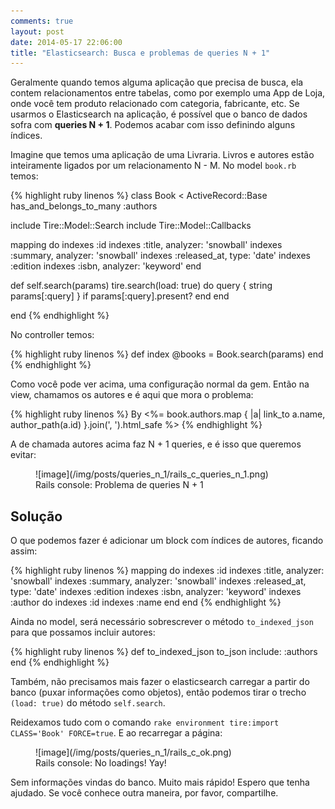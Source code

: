 ```yaml
---
comments: true
layout: post
date: 2014-05-17 22:06:00
title: "Elasticsearch: Busca e problemas de queries N + 1"
---
```


Geralmente quando temos alguma aplicação que precisa de busca, ela contem relacionamentos entre tabelas, como por exemplo uma App de Loja, onde você tem produto relacionado com categoria, fabricante, etc. Se usarmos o Elasticsearch na aplicação, é possível que o banco de dados sofra com **queries N + 1**. Podemos acabar com isso definindo alguns índices.

Imagine que temos uma aplicação de uma Livraria. Livros e autores estão inteiramente ligados por um relacionamento N - M. No model `book.rb` temos:

{% highlight ruby linenos %}
class Book < ActiveRecord::Base
  has_and_belongs_to_many :authors

  include Tire::Model::Search
  include Tire::Model::Callbacks

  mapping do
    indexes :id
    indexes :title, analyzer: 'snowball'
    indexes :summary, analyzer: 'snowball'
    indexes :released_at, type: 'date'
    indexes :edition
    indexes :isbn, analyzer: 'keyword'
  end

  def self.search(params)
    tire.search(load: true) do
      query { string params[:query] } if params[:query].present?
    end
  end
  
end
{% endhighlight %}

No controller temos:

{% highlight ruby linenos %}
def index
  @books = Book.search(params)
end
{% endhighlight %}

Como você pode ver acima, uma configuração normal da gem. Então na view, chamamos os autores e é aqui que mora o problema:

{% highlight ruby linenos %}
By <%= book.authors.map { |a| link_to a.name, author_path(a.id) }.join(', ').html_safe %>
{% endhighlight %}

A de chamada autores acima faz N + 1 queries, e é isso que queremos evitar:

<figure>
![image](/img/posts/queries_n_1/rails_c_queries_n_1.png)
<figcaption>Rails console: Problema de queries N + 1</figcaption>
</figure>

## Solução

O que podemos fazer é adicionar um block com índices de autores, ficando assim:

{% highlight ruby linenos %}
mapping do
    indexes :id
    indexes :title, analyzer: 'snowball'
    indexes :summary, analyzer: 'snowball'
    indexes :released_at, type: 'date'
    indexes :edition
    indexes :isbn, analyzer: 'keyword'
    indexes :author do
      indexes :id
      indexes :name
    end
  end
{% endhighlight %}

Ainda no model, será necessário sobrescrever o método `to_indexed_json` para que possamos incluir autores:

{% highlight ruby linenos %}
def to_indexed_json
  to_json include: :authors
end
{% endhighlight %}

Também, não precisamos mais fazer o elasticsearch carregar a partir do banco (puxar informações como objetos), então podemos tirar o trecho `(load: true)` do método `self.search`.

Reidexamos tudo com o comando `rake environment tire:import CLASS='Book' FORCE=true`. E ao recarregar a página:

<figure>
![image](/img/posts/queries_n_1/rails_c_ok.png)
<figcaption>Rails console: No loadings! Yay!</figcaption>
</figure>

Sem informações vindas do banco. Muito mais rápido! Espero que tenha ajudado. Se você conhece outra maneira, por favor, compartilhe.